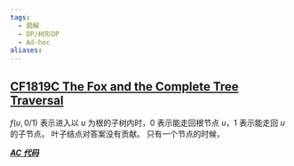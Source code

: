 ```yaml
---
tags:
  - 题解
  - DP/树形DP
  - Ad-hoc
aliases:
---
```

## [CF1819C The Fox and the Complete Tree Traversal](https://codeforces.com/contest/1819/problem/C)

$f(u,0/1)$ 表示进入以 $u$ 为根的子树内时，$0$ 表示能走回根节点 $u$，$1$ 表示能走回 $u$ 的子节点。
叶子结点对答案没有贡献。
只有一个节点的时候，

[***AC 代码***]()

```cpp

```
